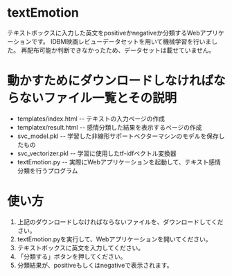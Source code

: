 # textEmotion
テキストボックスに入力した英文をpositiveかnegativeか分類するWebアプリケーションです。
IDBM映画レビューデータセットを用いて機械学習を行いました。
再配布可能か判断できなかったため、データセットは載せていません。

# 動かすためにダウンロードしなければならないファイル一覧とその説明
- templates/index.html
  -- テキストの入力ページの作成
- templatex/result.html
  -- 感情分類した結果を表示するページの作成
- svc_model.pkl
  -- 学習した非線形サポートベクターマシンのモデルを保存したもの
- svc_vectorizer.pkl
  -- 学習に使用したtf-idfベクトル変換器
- textEmotion.py
  -- 実際にWebアプリケーションを起動して、テキスト感情分類を行うプログラム

# 使い方
1. 上記のダウンロードしなければならないファイルを、ダウンロードしてください。
2. textEmotion.pyを実行して、Webアプリケーションを開いてください。
3. テキストボックスに英文を入力してください。
4. 「分類する」ボタンを押してください。
5. 分類結果が、positiveもしくはnegativeで表示されます。
